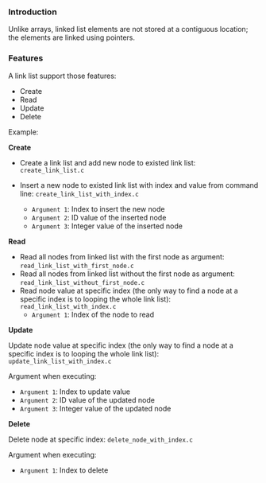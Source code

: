 ### Introduction

Unlike arrays, linked list elements are not stored at a contiguous location; the elements are linked using pointers.

### Features

A link list support those features:

* Create
* Read
* Update
* Delete

Example:

**Create** 

* Create a link list and add new node to existed link list: ``create_link_list.c``

* Insert a new node to existed link list with index and value from command line: ``create_link_list_with_index.c``

    * ``Argument 1``: Index to insert the new node
    * ``Argument 2``: ID value of the inserted node
    * ``Argument 3``: Integer value of the inserted node

**Read**

* Read all nodes from linked list with the first node as argument: ``read_link_list_with_first_node.c``
* Read all nodes from linked list without the first node as argument: ``read_link_list_without_first_node.c``
* Read node value at specific index (the only way to find a node at a specific index is to looping the whole link list): ``read_link_list_with_index.c``
    * ``Argument 1``: Index of the node to read

**Update**

Update node value at specific index (the only way to find a node at a specific index is to looping the whole link list): ``update_link_list_with_index.c``

Argument when executing: 

* ``Argument 1``: Index to update value
* ``Argument 2``: ID value of the updated node
* ``Argument 3``: Integer value of the updated node

**Delete**

Delete node at specific index: ``delete_node_with_index.c``

Argument when executing: 

* ``Argument 1``: Index to delete